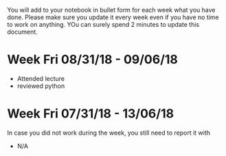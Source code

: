 You will add to your notebook in bullet form for each week what you have done. Please make sure you update it every week even if you have no time to work on anything. YOu can surely spend 2 minutes to update this document.

# Week Fri 08/31/18 - 09/06/18

* Attended lecture
* reviewed python

# Week Fri 07/31/18 - 13/06/18

In case you did not work during the week, you still need to report it with 

* N/A
